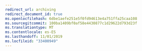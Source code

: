 ```yaml
---
redirect_url: archiving
redirect_document_id: true
ms.openlocfilehash: 6dbe1aefe251e5f0fd94613e4a751ffa25caa108
ms.sourcegitcommit: 100ba1409bf0af58e4430877c1d29622d793d23f
ms.translationtype: MT
ms.contentlocale: es-ES
ms.lasthandoff: 11/01/2019
ms.locfileid: "33400949"
---
```

